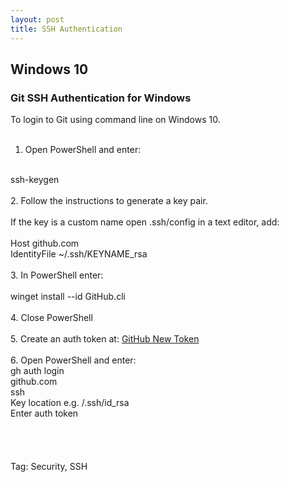 ```yaml
---
layout: post
title: SSH Authentication
---
```


## Windows 10 ##
### Git SSH Authentication for Windows ###
To login to Git using command line on Windows 10.<br/>
<br/>
1. Open PowerShell and enter:<br/>
<br/>
ssh-keygen<br/>
<br/>
2. Follow the instructions to generate a key pair.<br/>
<br/>
If the key is a custom name open .ssh/config in a text editor, add:<br/>
<br/>
Host github.com<br/>
  IdentityFile ~/.ssh/KEYNAME_rsa<br/>
<br/>
3. In PowerShell enter:<br/>
<br/>
winget install --id GitHub.cli<br/>
<br/>
4. Close PowerShell<br/>
<br/>
5. Create an auth token at: <a href="https://github.com/settings/tokens/new">GitHub New Token</a><br/>
<br/>
6. Open PowerShell and enter:<br/>
gh auth login<br/>
github.com<br/>
ssh<br/>
Key location e.g. /.ssh/id_rsa<br/>
Enter auth token <br/>
<br/>
<br/><br><br>
Tag: Security, SSH

